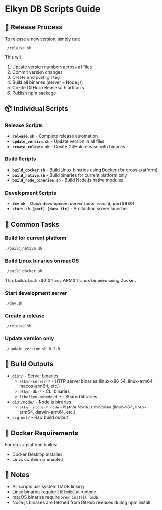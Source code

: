 # Elkyn DB Scripts Guide

## 🚀 Release Process

To release a new version, simply run:
```bash
./release.sh
```

This will:
1. Update version numbers across all files
2. Commit version changes
3. Create and push git tag
4. Build all binaries (server + Node.js)
5. Create GitHub release with artifacts
6. Publish npm package

## 📦 Individual Scripts

### Release Scripts
- **`release.sh`** - Complete release automation
- **`update_version.sh`** - Update version in all files
- **`create_release.sh`** - Create GitHub release with binaries

### Build Scripts
- **`build_docker.sh`** - Build Linux binaries using Docker (for cross-platform)
- **`build_native.sh`** - Build binaries for current platform only
- **`build_node_binaries.sh`** - Build Node.js native modules

### Development Scripts
- **`dev.sh`** - Quick development server (auto-rebuild, port 8889)
- **`start.sh [port] [data_dir]`** - Production server launcher

## 🔧 Common Tasks

### Build for current platform
```bash
./build_native.sh
```

### Build Linux binaries on macOS
```bash
./build_docker.sh
```
This builds both x86_64 and ARM64 Linux binaries using Docker.

### Start development server
```bash
./dev.sh
```

### Create a release
```bash
./release.sh
```

### Update version only
```bash
./update_version.sh 0.2.0
```

## 📁 Build Outputs

- `dist/` - Server binaries
  - `elkyn-server-*` - HTTP server binaries (linux-x86_64, linux-arm64, macos-arm64, etc.)
  - `elkyn-db-*` - CLI binaries
  - `libelkyn-embedded.*` - Shared libraries
- `dist/node/` - Node.js binaries
  - `elkyn_store-*.node` - Native Node.js modules (linux-x64, linux-arm64, darwin-arm64, etc.)
- `zig-out/` - Raw build output

## 🐳 Docker Requirements

For cross-platform builds:
- Docker Desktop installed
- Linux containers enabled

## 📝 Notes

- All scripts use system LMDB linking
- Linux binaries require `liblmdb0` at runtime
- macOS binaries require `brew install lmdb`
- Node.js binaries are fetched from GitHub releases during npm install